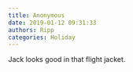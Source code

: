 ```yaml
---
title: Anonymous
date: 2019-01-12 09:31:33
authors: Ripp
categories: Holiday
---
```


 Jack looks good in that flight jacket.